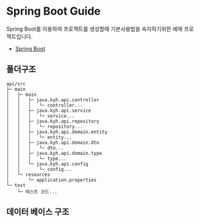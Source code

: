 # Spring Boot Guide
Spring Boot를 이용하여 프로젝트를 생성할때 기본사용법을 숙지하기위한 예제 프로젝트입니다.
- [Spring Boot](./docs/springBoot.md)

## 폴더구조
```
api/src
├─ main
│   ├─ main
│   │   ├─ java.kyh.api.controller
│   │   │   └─ controller...
│   │   ├─ java.kyh.api.service
│   │   │   └─ service...
│   │   ├─ java.kyh.api.repository
│   │   │   └─ repository...
│   │   ├─ java.kyh.api.domain.entity
│   │   │   └─ entity...
│   │   ├─ java.kyh.api.domain.dto
│   │   │   └─ dto...
│   │   ├─ java.kyh.api.domain.type
│   │   │   └─ type...
│   │   └─ java.kyh.api.config
│   │       └─ config...
│   └─ resources
│       └─ application.properties
└─ test
    └─ 테스트 코드...
```

## 데이터 베이스 구조
